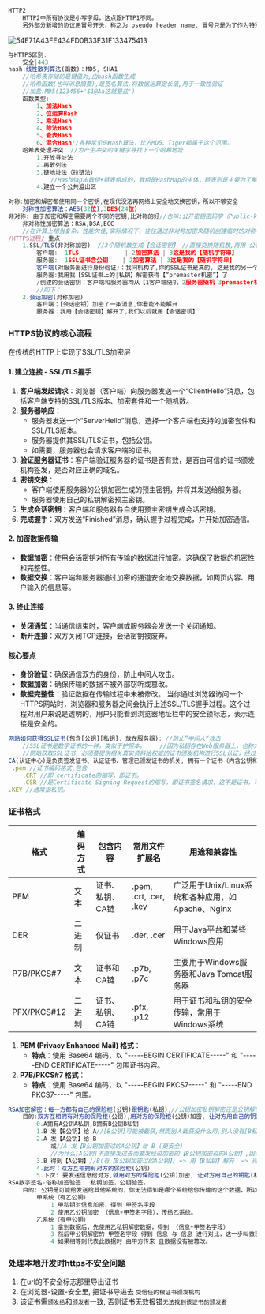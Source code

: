 
```javascript
HTTP2
    HTTP2中所有协议是小写字母，这点跟HTTP1不同。
    另外部分新增的协议用冒号开头，称之为 pseudo header name, 冒号只是为了作为特别的区分.带冒号的 header 头只有几个，其余都只是小写而已
```

![54E71A43FE434FD0B33F31F133475413](https://github.com/CHENJIAMIAN/Blog/assets/20126997/eff408d2-ada7-4e86-9037-7030fdab47f0)

```javascript
与HTTPS区别:
    安全|443
hash:线性散列算法(函数)：MD5, SHA1  
    //哈希表存储的是键值对,由hash函数生成
    //哈希函数(也叫消息摘要),是签名算法,将数据运算定长值,用于一致性验证
    //加盐:MD5(123456+'$1@Aa这就是盐')    
    函数类型:
        1、加法Hash
        2、位运算Hash
        3、乘法Hash
        4、除法Hash
        5、查表Hash
        6、混合Hash//各种常见的Hash算法，比方MD5、Tiger都属于这个范围。
    哈希表处理冲突: //为产生冲突的关键字寻找下一个哈希地址
        1.开放寻址法
        2.再散列法
        3.链地址法（拉链法）
            //HashMap由数组+链表组成的，数组是HashMap的主体，链表则是主要为了解决哈希冲突而存在的
        4.建立一个公共溢出区
    
对称:加密和解密都使用同一个密钥,在现代没法再网络上安全地交换密钥，所以不够安全
    对称性加密算法：AES(32位),3DES(24位)
非对称: 由于加密和解密需要两个不同的密钥,比对称的好//也叫:公开密钥密码学（Public-key cryptography)    
    非对称性加密算法：RSA,DSA,ECC
    //在计算上相当复杂，性能欠佳,实际情况下，往往通过非对称加密来随机创建临时的对称秘钥，亦即对话键，然后才通过对称加密来传输大量、主体的数据。
/HTTPS过程/ 重点
    1.SSL/TLS(非对称加密)  //3个随机数生成【会话密钥】 //直接交换随机数,再用 公私钥 交换 第3个 随机数
        客户端:  1TLS             | 2加密算法 | 3这是我的【随机字符串】
        服务器:  1SSL证书含公钥    | 2加密算法 | 3这是我的【随机字符串】
        客户端(对服务器进行身份验证)：我问机构了,你的SSL证书是真的, 这是我的另一个用你【SSL证书上的|公钥】加密的【“premaster机密随机字符串”】
        服务器:我用我【SSL证书上的|私钥】解密获得【“premaster机密”】了
        /创建的会话密钥：客户端和服务器均从【1客户端随机 2服务器随机 3premaster机密随机字符串】生成【会话密钥】。他们应该得出相同的结果。/
        //如下：
    2.会话加密(对称加密)
        客户端：【会话密钥】加密了一条消息,你看能不能解开
        服务器：我用【会话密钥】解开了,我们以后就用【会话密钥】

```
### HTTPS协议的核心流程
在传统的HTTP上实现了SSL/TLS加密层
#### 1. 建立连接 - SSL/TLS握手
1. **客户端发起请求**：浏览器（客户端）向服务器发送一个“ClientHello”消息，包括客户端支持的SSL/TLS版本、加密套件和一个随机数。
2. **服务器响应**：
   - 服务器发送一个“ServerHello”消息，选择一个客户端也支持的加密套件和SSL/TLS版本。
   - 服务器提供其SSL/TLS证书，包括公钥。
   - 如需要，服务器也会请求客户端的证书。
3. **验证服务器证书**：客户端验证服务器的证书是否有效，是否由可信的证书颁发机构签发，是否对应正确的域名。
4. **密钥交换**：
   - 客户端使用服务器的公钥加密生成的预主密钥，并将其发送给服务器。
   - 服务器使用自己的私钥解密预主密钥。
5. **生成会话密钥**：客户端和服务器各自使用预主密钥生成会话密钥。
6. **完成握手**：双方发送“Finished”消息，确认握手过程完成，并开始加密通信。
#### 2. 加密数据传输
- **数据加密**：使用会话密钥对所有传输的数据进行加密。这确保了数据的机密性和完整性。
- **数据交换**：客户端和服务器通过加密的通道安全地交换数据，如网页内容、用户输入的信息等。
#### 3. 终止连接
- **关闭通知**：当通信结束时，客户端或服务器会发送一个关闭通知。
- **断开连接**：双方关闭TCP连接，会话密钥被废弃。
#### 核心要点
- **身份验证**：确保通信双方的身份，防止中间人攻击。
- **数据加密**：确保传输的数据不被外部窃听或篡改。
- **数据完整性**：验证数据在传输过程中未被修改。
当你通过浏览器访问一个HTTPS网站时，浏览器和服务器之间会执行上述SSL/TLS握手过程。这个过程对用户来说是透明的，用户只能看到浏览器地址栏中的安全锁标志，表示连接是安全的。
```js
网站如何获得SSL证书(包含[公钥][私钥], 放在服务器): //防止”中间人“攻击
    //SSL证书是数字证书的一种，类似于护照本。    //因为私钥存在Web服务器上，也称为SSL服务器证书
    //网站获取SSL证书，必须要提供相关真实资料给权威的证书颁发机构进行SSL认证，经过彻底验证的 真实网站才有资格获取SSL证书。
CA(认证中心)是负责签发证书、认证证书、管理已颁发证书的机关, 拥有一个证书（内含公钥和私钥）
 .pem //证书编码格式,包含
    .CRT //即 certificate的缩写，即证书。   
    .CSR //是Certificate Signing Request的缩写，即证书签名请求，这不是证书，可以简单理解成【公钥】，生成证书时要把这个提交给权威的证书颁发机构。
.KEY //通常指私钥。
```
### 证书格式
| 格式          | 编码方式 | 包含内容         | 常用文件扩展名 | 用途和兼容性                             |
|---------------|----------|------------------|----------------|-----------------------------------------|
| PEM           | 文本     | 证书、私钥、CA链 | .pem, .crt, .cer, .key | 广泛用于Unix/Linux系统和各种应用，如Apache、Nginx |
| DER           | 二进制   | 仅证书           | .der, .cer     | 用于Java平台和某些Windows应用             |
| P7B/PKCS#7    | 文本     | 证书和CA链       | .p7b, .p7c     | 主要用于Windows服务器和Java Tomcat服务器 |
| PFX/PKCS#12   | 二进制   | 证书、私钥、CA链 | .pfx, .p12     | 用于证书和私钥的安全传输，常用于Windows系统 |
1. **PEM (Privacy Enhanced Mail) 格式**：
   - **特点**：使用 Base64 编码，以 "-----BEGIN CERTIFICATE-----" 和 "-----END CERTIFICATE-----" 包围证书内容。
1. **P7B/PKCS#7 格式**：
   - **特点**：使用 Base64 编码，以 "-----BEGIN PKCS7-----" 和 "-----END PKCS7-----" 包围。
```js
RSA加密解密：每一方都有自己的保险柜(公钥)跟钥匙(私钥),//公钥加密私钥解密还是公钥解密私钥加密其实都是一样的,只是相对的说法
    目的:双方互相拥有对方的保险柜(公钥),用对方的保险柜(公钥)加密, 让对方用自己的钥匙(私钥)解密
        0.A拥有A公钥A私钥,B拥有B公钥B私钥
        1.B 发【B公钥】给 A//[B公钥]可能被截获,然而别人截获没什么用,别人没有[B私钥]
        2.A 发【A公钥】给 B
            或//A 发【B公钥加密过的A公钥】给 B (更安全)
            //为什么[A公钥]不直接发过去而要发经过加密的【B公钥加密过的A公钥】,因为加密后别人截获【B公钥加密过的A公钥】也用不了,确保[A公钥]只有B拥有
        3.B 得到【A公钥】//B(有【B公钥加密过的A公钥】) => 用【B私钥】解开  => 得到【A公钥】
        4.此时：双方互相拥有对方的保险柜(公钥)
        5.下次: 要发送信息给对方,就用对方的保险柜(公钥)加密, 让对方用自己的钥匙(私钥)解密
RSA数字签名-俗称加签验签： 私钥加签，公钥验签。
    目的: 公钥是可能给发送给其他系统的，你无法得知是哪个系统给你传输的这个数据，所以就有了签名这一说。
        甲系统（有乙公钥）
            1 甲私钥对信息加密，得到 甲签名字段
            2 使用乙公钥加密 （信息+甲签名字段），传给乙系统。
        乙系统（有甲公钥）
            1 拿到数据后，先使用乙私钥解密数据，得到 （信息+甲签名字段）
            3 然后甲公钥解密的 甲签名字段 得到 信息 与 信息 进行对比，这一步叫做验签
            4 如果相等则代表此数据时 由甲方传来 且数据没有被篡改。     
```

### 处理本地开发时https不安全问题
1. 在url的不安全标志那里导出证书
2. 在浏览器-设置-安全里, 把证书导进去 `受信任的根证书颁发机构`
3. 该证书需`颁发给`和`颁发者`一致, 否则证书无效报错`无法找到该证书的颁发者`
